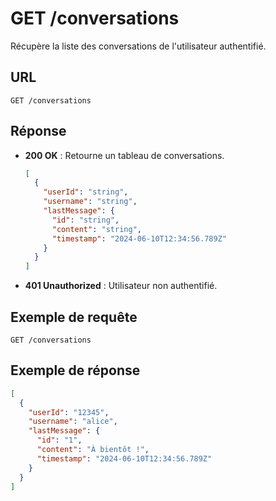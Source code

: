 # GET /conversations

Récupère la liste des conversations de l'utilisateur authentifié.

## URL

```
GET /conversations
```

## Réponse

- **200 OK** : Retourne un tableau de conversations.
    ```json
    [
      {
        "userId": "string",
        "username": "string",
        "lastMessage": {
          "id": "string",
          "content": "string",
          "timestamp": "2024-06-10T12:34:56.789Z"
        }
      }
    ]
    ```
- **401 Unauthorized** : Utilisateur non authentifié.

## Exemple de requête

```
GET /conversations
```

## Exemple de réponse

```json
[
  {
    "userId": "12345",
    "username": "alice",
    "lastMessage": {
      "id": "1",
      "content": "À bientôt !",
      "timestamp": "2024-06-10T12:34:56.789Z"
    }
  }
]
```
